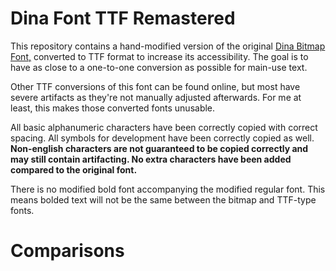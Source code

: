 # Dina Font TTF Remastered
This repository contains a hand-modified version of the original [Dina Bitmap Font,](https://www.donationcoder.com/Software/Jibz/Dina/) converted to TTF format to increase its accessibility. The goal is to have as close to a one-to-one conversion as possible for main-use text.

Other TTF conversions of this font can be found online, but most have severe artifacts as they're not manually adjusted afterwards. For me at least, this makes those converted fonts unusable.

All basic alphanumeric characters have been correctly copied with correct spacing. All symbols for development have been correctly copied as well. **Non-english characters are not guaranteed to be copied correctly and may still contain artifacting. No extra characters have been added compared to the original font.**

There is no modified bold font accompanying the modified regular font. This means bolded text will not be the same between the bitmap and TTF-type fonts.

# Comparisons



